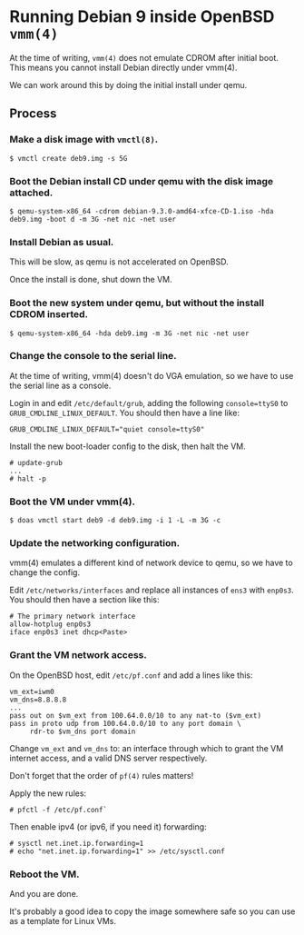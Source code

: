# Running Debian 9 inside OpenBSD `vmm(4)`

At the time of writing, `vmm(4)` does not emulate CDROM after initial boot.
This means you cannot install Debian directly under vmm(4).

We can work around this by doing the initial install under qemu.


## Process

### Make a disk image with `vmctl(8)`.

```
$ vmctl create deb9.img -s 5G
```

### Boot the Debian install CD under qemu with the disk image attached.

```
$ qemu-system-x86_64 -cdrom debian-9.3.0-amd64-xfce-CD-1.iso -hda deb9.img -boot d -m 3G -net nic -net user
```

### Install Debian as usual.

This will be slow, as qemu is not accelerated on OpenBSD.

Once the install is done, shut down the VM.

### Boot the new system under qemu, but without the install CDROM inserted.

```
$ qemu-system-x86_64 -hda deb9.img -m 3G -net nic -net user
```

### Change the console to the serial line.

At the time of writing, vmm(4) doesn't do VGA emulation, so we have to use the
serial line as a console.

Login in and edit `/etc/default/grub`, adding the following `console=ttyS0` to
`GRUB_CMDLINE_LINUX_DEFAULT`. You should then have a line like:

```
GRUB_CMDLINE_LINUX_DEFAULT="quiet console=ttyS0"
```

Install the new boot-loader config to the disk, then halt the VM.

```
# update-grub
...
# halt -p
```

### Boot the VM under vmm(4).

```
$ doas vmctl start deb9 -d deb9.img -i 1 -L -m 3G -c
```

### Update the networking configuration.

vmm(4) emulates a different kind of network device to qemu, so we have to
change the config.

Edit `/etc/networks/interfaces` and replace all instances of `ens3` with
`enp0s3`. You should then have a section like this:

```
# The primary network interface
allow-hotplug enp0s3
iface enp0s3 inet dhcp<Paste>
```

### Grant the VM network access.

On the OpenBSD host, edit `/etc/pf.conf` and add a lines like this:

```
vm_ext=iwm0
vm_dns=8.8.8.8
...
pass out on $vm_ext from 100.64.0.0/10 to any nat-to ($vm_ext)
pass in proto udp from 100.64.0.0/10 to any port domain \
     rdr-to $vm_dns port domain
```

Change `vm_ext` and `vm_dns` to: an interface through which to grant the VM
internet access, and a valid DNS server respectively.

Don't forget that the order of `pf(4)` rules matters!

Apply the new rules:

```
# pfctl -f /etc/pf.conf`
```

Then enable ipv4 (or ipv6, if you need it) forwarding:

```
# sysctl net.inet.ip.forwarding=1
# echo "net.inet.ip.forwarding=1" >> /etc/sysctl.conf
```

### Reboot the VM.

And you are done.

It's probably a good idea to copy the image somewhere safe so you can use as a
template for Linux VMs.
